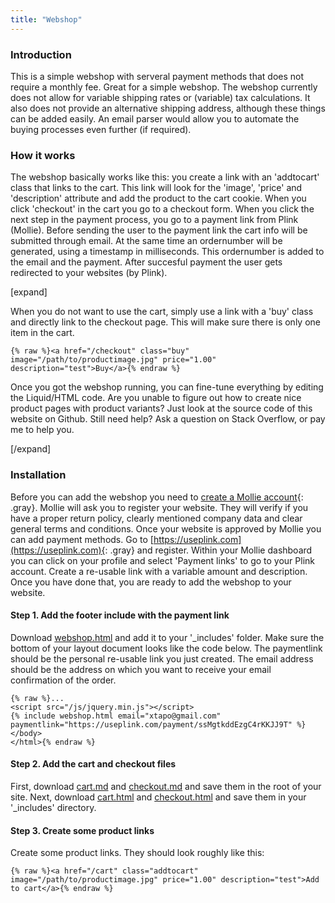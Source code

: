 ```yaml
---
title: "Webshop"
---
```


### Introduction

This is a simple webshop with serveral payment methods that does not require a monthly fee. Great for a simple webshop. The webshop currently does not allow for variable shipping rates or (variable) tax calculations. It also does not provide an alternative shipping address, although these things can be added easily. An email parser would allow you to automate the buying processes even further (if required).

### How it works
The webshop basically works like this: you create a link with an 'addtocart' class that links to the cart. This link will look for the 'image', 'price' and 'description' attribute and add the product to the cart cookie. When you click 'checkout' in the cart you go to a checkout form. When you click the next step in the payment process, you go to a payment link from Plink (Mollie). Before sending the user to the payment link the cart info will be submitted through email. At the same time an ordernumber will be generated, using a timestamp in milliseconds. This ordernumber is added to the email and the payment. After succesful payment the user gets redirected to your websites (by Plink). 

[expand]

When you do not want to use the cart, simply use a link with a 'buy' class and directly link to the checkout page. This will make sure there is only one item in the cart.

```
{% raw %}<a href="/checkout" class="buy" image="/path/to/productimage.jpg" price="1.00" description="test">Buy</a>{% endraw %}
```

Once you got the webshop running, you can fine-tune everything by editing the Liquid/HTML code. Are you unable to figure out how to create nice product pages with product variants? Just look at the source code of this website on Github. Still need help? Ask a question on Stack Overflow, or pay me to help you.

[/expand]

### Installation

Before you can add the webshop you need to [create a Mollie account](https://www.mollie.com){: .gray}. Mollie will ask you to register your website. They will verify if you have a proper return policy, clearly mentioned company data and clear general terms and conditions. Once your website is approved by Mollie you can add payment methods. Go to [https://useplink.com](https://useplink.com){: .gray} and register. Within your Mollie dashboard you can click on your profile and select 'Payment links' to go to your Plink account. Create a re-usable link with a variable amount and description. Once you have done that, you are ready to add the webshop to your website.

#### Step 1. Add the footer include with the payment link

Download [webshop.html](https://raw.githubusercontent.com/xtapo/jekyllcodex/gh-pages/_includes/webshop.html) and add it to your '_includes' folder. Make sure the bottom of your layout document looks like the code below. The paymentlink should be the personal re-usable link you just created. The email address should be the address on which you want to receive your email confirmation of the order.

```
{% raw %}...
<script src="/js/jquery.min.js"></script>
{% include webshop.html email="xtapo@gmail.com" paymentlink="https://useplink.com/payment/ssMgtkddEzgC4rKKJJ9T" %}
</body>
</html>{% endraw %}
```

#### Step 2. Add the cart and checkout files

First, download [cart.md](https://raw.githubusercontent.com/xtapo/jekyllcodex/gh-pages/cart.md) and [checkout.md](https://raw.githubusercontent.com/xtapo/jekyllcodex/gh-pages/checkout.md) and save them in the root of your site. Next, download [cart.html](https://raw.githubusercontent.com/xtapo/jekyllcodex/gh-pages/_includes/cart.html) and [checkout.html](https://raw.githubusercontent.com/xtapo/jekyllcodex/gh-pages/_includes/checkout.html) and save them in your '_includes' directory.

#### Step 3. Create some product links

Create some product links. They should look roughly like this:

```
{% raw %}<a href="/cart" class="addtocart" image="/path/to/productimage.jpg" price="1.00" description="test">Add to cart</a>{% endraw %}
```